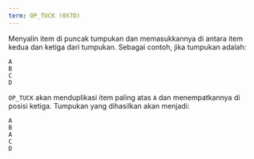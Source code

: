 ```yaml
---
term: OP_TUCK (0X7D)
---
```


Menyalin item di puncak tumpukan dan memasukkannya di antara item kedua dan ketiga dari tumpukan. Sebagai contoh, jika tumpukan adalah:

```text
A
B
C
D
```

`OP_TUCK` akan menduplikasi item paling atas `A` dan menempatkannya di posisi ketiga. Tumpukan yang dihasilkan akan menjadi:

```text
A
B
A
C
D
```